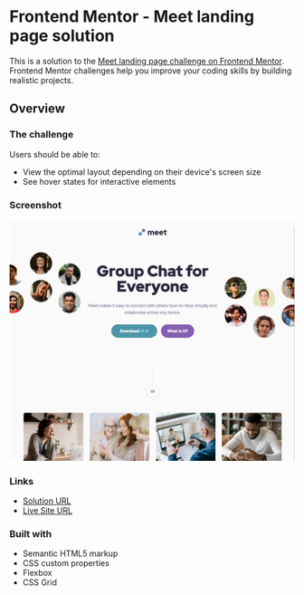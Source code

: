 # Frontend Mentor - Meet landing page solution

This is a solution to the [Meet landing page challenge on Frontend Mentor](https://www.frontendmentor.io/challenges/meet-landing-page-rbTDS6OUR). Frontend Mentor challenges help you improve your coding skills by building realistic projects. 

## Overview

### The challenge

Users should be able to:

- View the optimal layout depending on their device's screen size
- See hover states for interactive elements

### Screenshot

![](./assets/meet-landing-page-solution-screenshot.png)

### Links

- [Solution URL](https://github.com/sutilly/frontend-mentor-challenges/tree/main/meet-landing-page-main)
- [Live Site URL](https://sutilly-frontend-mentor-meet-landing-page.netlify.app)

### Built with

- Semantic HTML5 markup
- CSS custom properties
- Flexbox
- CSS Grid
